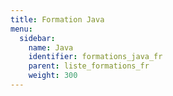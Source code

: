 ```yaml
---
title: Formation Java 
menu:
  sidebar:
    name: Java
    identifier: formations_java_fr
    parent: liste_formations_fr
    weight: 300
---
```

